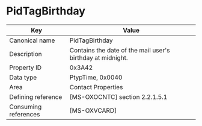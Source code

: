 # PidTagBirthday

| Key | Value |
|---|---|
| Canonical name | PidTagBirthday |
| Description | Contains the date of the mail user's birthday at midnight. |
| Property ID | 0x3A42 |
| Data type | PtypTime, 0x0040 |
| Area | Contact Properties |
| Defining reference | [MS-OXOCNTC] section 2.2.1.5.1 |
| Consuming references | [MS-OXVCARD] |
